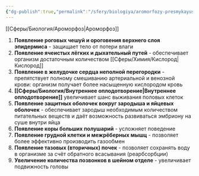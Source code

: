 ```yaml
---
{"dg-publish":true,"permalink":"/sfery/biologiya/aromorfozy-presmykayushhiesya/","tags":["Зоология"]}
---
```


[[Сферы/Биология/Ароморфоз\|Ароморфоз]]
1. **Появление роговых чешуй и ороговения верхнего слоя эпидермиса** - защищает тело от потери влаги
2. **Появление ячеистых лёгких и дыхательный путей** - обеспечивает организм достаточным количеством [[Сферы/Химия/Кислород\|Кислород]]
3. **Появление в желудочке сердца неполной перегородки** - препятствует полному смешиванию артериальной и венозной крови: организм получает более насыщенную кислородом кровь
4. **[[Сферы/Биология/Внутреннее оплодотворение\|Внутреннее оплодотворение]]** увеличивает шанс выживания половых клеток
5. **Появление защитных оболочек вокруг зародыша и яйцевых оболочек** - обеспечивает зародыш необходимым количеством питательных веществ и даёт возможность развиваться эмбриону на суше внутри яйца
6. **Появление коры больших полушарий** - усложняет поведение
7. **Появление грудной клетки и межрёберных мышц** - позволяет более эффективно производить газообмен
8. **Появление тазовых (вторичных) почек** - позволяет сохранять воду в организме за счёт обратного всасывания (реарбсорбции)
9. **Увеличение количества позвонков в шейном отделе** - увеличивает подвижность головы 